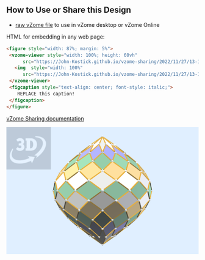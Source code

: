 
## How to Use or Share this Design

 - [raw vZome file](<https://raw.githubusercontent.com/John-Kostick/vzome-sharing/main/2022/11/27/13-12-04-12-Directions-Polar-Zonohedron-dissections-and-arrays/12-Directions-Polar-Zonohedron-dissections-and-arrays.vZome>) to use in vZome desktop or vZome Online
 
 HTML for embedding in any web page:
 ```html
<figure style="width: 87%; margin: 5%">
  <vzome-viewer style="width: 100%; height: 60vh"
       src="https://John-Kostick.github.io/vzome-sharing/2022/11/27/13-12-04-12-Directions-Polar-Zonohedron-dissections-and-arrays/12-Directions-Polar-Zonohedron-dissections-and-arrays.vZome" >
    <img  style="width: 100%"
       src="https://John-Kostick.github.io/vzome-sharing/2022/11/27/13-12-04-12-Directions-Polar-Zonohedron-dissections-and-arrays/12-Directions-Polar-Zonohedron-dissections-and-arrays.png" >
  </vzome-viewer>
  <figcaption style="text-align: center; font-style: italic;">
     REPLACE this caption!
  </figcaption>
</figure>
 ```

[vZome Sharing documentation](https://vzome.github.io/vzome/sharing.html#how-it-works)

![Image](<12-Directions-Polar-Zonohedron-dissections-and-arrays.png>)

